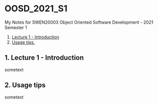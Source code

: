 # OOSD_2021_S1
My Notes for SWEN20003 Object Oriented Software Development - 2021 Semester 1 

1. [ Lecture 1 - Introduction ](#desc)
2. [ Usage tips. ](#usage)

<a name="desc"></a>
## 1. Lecture 1 - Introduction

sometext

<a name="usage"></a>
## 2. Usage tips

sometext
